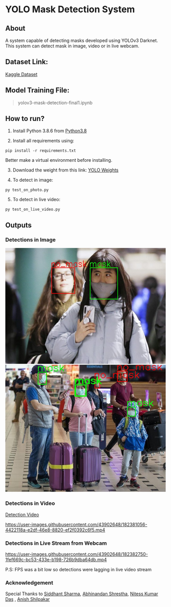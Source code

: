 # YOLO Mask Detection System
## About
A system capable of detecting masks developed using YOLOv3 Darknet. This system can detect mask in image, video or in live webcam.

## Dataset Link:
[Kaggle Dataset](https://www.kaggle.com/datasets/aditya276/face-mask-dataset-yolo-format)

## Model Training File:
> yolov3-mask-detection-final1.ipynb

## How to run?
1. Install Python 3.8.6 from [Python3.8](https://www.python.org/downloads/release/python-386/)

2. Install all requirements using:
```
pip install -r requirements.txt 
```
Better make a virtual environment before installing.  

3. Download the weight from this link: [YOLO Weights](https://drive.google.com/file/d/1DhDbirmjl3-NbTwV4dYCHkS-uUyKGrH2/view?usp=sharing)  

4. To detect in image:
```
py test_on_photo.py
```  

5. To detect in live video:
```
py test_on_live_video.py
```

## Outputs

### Detections in Image

![Output1](op1.jpg)
![Output2](op2.jpg)

### Detections in Video
[Detection Video](https://drive.google.com/file/d/13hKU4sMlngbBArOUJdZn660-p6dHr-D6/view?usp=sharing)

https://user-images.githubusercontent.com/43902648/182381056-4422118a-e2df-46e8-8820-ef2f0392c6f5.mp4

### Detections in Live Stream from Webcam 
https://user-images.githubusercontent.com/43902648/182382750-1fef669c-bc53-433e-b198-726b9dba64db.mp4

P.S: FPS was a bit low so detections were lagging in live video stream

### Acknowledgement
Special Thanks to [Siddhant Sharma](https://github.com/Siddhant128-bit), [Abhinandan Shrestha](https://github.com/abhinandanshrestha), [Nitess Kumar Das](https://github.com/Niteshkumardas) , [Anish Shilpakar](https://github.com/JuJu2181)

